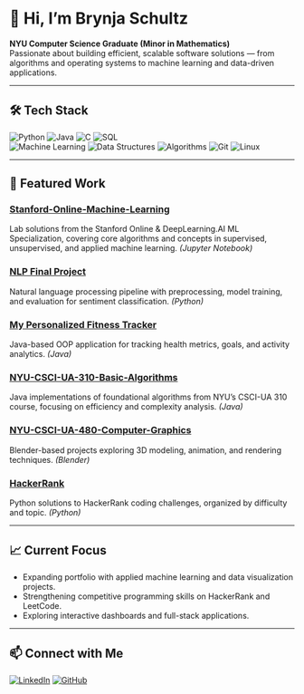 # 👋 Hi, I’m Brynja Schultz

**NYU Computer Science Graduate (Minor in Mathematics)**  
Passionate about building efficient, scalable software solutions — from algorithms and operating systems to machine learning and data-driven applications.

---

## 🛠 Tech Stack
![Python](https://img.shields.io/badge/Python-3776AB?style=flat-square&logo=python&logoColor=white)
![Java](https://img.shields.io/badge/Java-007396?style=flat-square&logo=java&logoColor=white)
![C](https://img.shields.io/badge/C-00599C?style=flat-square&logo=c&logoColor=white)
![SQL](https://img.shields.io/badge/SQL-336791?style=flat-square&logo=postgresql&logoColor=white)  
![Machine Learning](https://img.shields.io/badge/Machine%20Learning-102230?style=flat-square&logo=tensorflow&logoColor=white)
![Data Structures](https://img.shields.io/badge/Data%20Structures-006400?style=flat-square)
![Algorithms](https://img.shields.io/badge/Algorithms-333333?style=flat-square)
![Git](https://img.shields.io/badge/Git-F05032?style=flat-square&logo=git&logoColor=white)
![Linux](https://img.shields.io/badge/Linux-FCC624?style=flat-square&logo=linux&logoColor=black)

---

## 📌 Featured Work

### [Stanford-Online-Machine-Learning](https://github.com/brynja-schultz/Stanford-Online-Machine-Learning)
Lab solutions from the Stanford Online & DeepLearning.AI ML Specialization, covering core algorithms and concepts in supervised, unsupervised, and applied machine learning. *(Jupyter Notebook)*

### [NLP Final Project](https://github.com/rachelren2025/NLP_Final_Project)
Natural language processing pipeline with preprocessing, model training, and evaluation for sentiment classification. *(Python)*

### [My Personalized Fitness Tracker](https://github.com/rren4000/MyPersonalizedFitnessTracker)
Java-based OOP application for tracking health metrics, goals, and activity analytics. *(Java)*

### [NYU-CSCI-UA-310-Basic-Algorithms](https://github.com/brynja-schultz/NYU-CSCI-UA-310-Basic-Algorithms)
Java implementations of foundational algorithms from NYU’s CSCI-UA 310 course, focusing on efficiency and complexity analysis. *(Java)*

### [NYU-CSCI-UA-480-Computer-Graphics](https://github.com/brynja-schultz/NYU-CSCI-UA-480-Computer-Graphics)
Blender-based projects exploring 3D modeling, animation, and rendering techniques. *(Blender)*

### [HackerRank](https://github.com/brynja-schultz/HackerRank)
Python solutions to HackerRank coding challenges, organized by difficulty and topic. *(Python)*

---

## 📈 Current Focus
- Expanding portfolio with applied machine learning and data visualization projects.  
- Strengthening competitive programming skills on HackerRank and LeetCode.  
- Exploring interactive dashboards and full-stack applications.

---

## 📫 Connect with Me  
[![LinkedIn](https://img.shields.io/badge/LinkedIn-0077B5?style=flat-square&logo=linkedin&logoColor=white)](https://www.linkedin.com/in/brynjaschultz)
[![GitHub](https://img.shields.io/badge/GitHub-181717?style=flat-square&logo=github&logoColor=white)](https://github.com/brynja-schultz)
